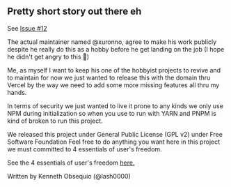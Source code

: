 ## Pretty short story out there eh

See [Issue #12](https://github.com/xuronno/Figpeek/issues/12)

The actual maintainer named @xuronno, agree to make his work publicly despite he really do this as a hobby before he get landing on the job (I hope he didn't get angry to this :pray:)

Me, as myself I want to keep his one of the hobbyist projects to revive and to maintain for now we just wanted to release this with the domain thru Vercel by the way we need to add some more missing features all thru my hands.

In terms of security we just wanted to live it prone to any kinds we only use NPM during initialization so when you use to run with YARN and PNPM is kind of broken to run this project.

We released this project under General Public License (GPL v2) under Free Software Foundation
Feel free to do anything you want here in this project we must committed to 4 essentials of user's freedom.

See the 4 essentials of user's freedom [here.](https://www.gnu.org/philosophy/philosophy.en.html) 

Written by Kenneth Obsequio (@lash0000)
